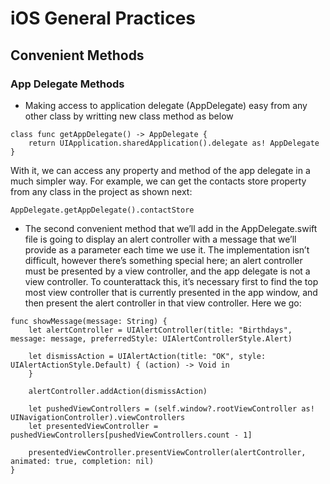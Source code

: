 # iOS General Practices


## Convenient Methods

### App Delegate Methods

 - Making access to application delegate (AppDelegate) easy from any other class by writting new class method as below 

````
class func getAppDelegate() -> AppDelegate {
    return UIApplication.sharedApplication().delegate as! AppDelegate
}
````

With it, we can access any property and method of the app delegate in a much simpler way. For example, we can get the contacts store property from any class in the project as shown next:

````
AppDelegate.getAppDelegate().contactStore
````
 
 - The second convenient method that we’ll add in the AppDelegate.swift file is going to display an alert controller with a message that we’ll provide as a parameter each time we use it. The implementation isn’t difficult, however there’s something special here; an alert controller must be presented by a view controller, and the app delegate is not a view controller. To counterattack this, it’s necessary first to find the top most view controller that is currently presented in the app window, and then present the alert controller in that view controller. Here we go:

````
func showMessage(message: String) {
    let alertController = UIAlertController(title: "Birthdays", message: message, preferredStyle: UIAlertControllerStyle.Alert)
 
    let dismissAction = UIAlertAction(title: "OK", style: UIAlertActionStyle.Default) { (action) -> Void in
    }
 
    alertController.addAction(dismissAction)
 
    let pushedViewControllers = (self.window?.rootViewController as! UINavigationController).viewControllers
    let presentedViewController = pushedViewControllers[pushedViewControllers.count - 1]
 
    presentedViewController.presentViewController(alertController, animated: true, completion: nil)
}
````

